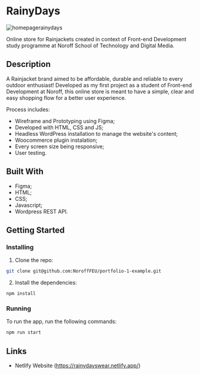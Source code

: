 # RainyDays

![homepagerainydays](https://user-images.githubusercontent.com/50967213/194750373-8b3e869e-0fc3-4fdc-9a91-49ed1df6cf91.jpg)

Online store for Rainjackets created in context of Front-end Development study programme at Noroff School of Technology and Digital Media.

## Description

A Rainjacket brand aimed to be affordable, durable and reliable to every outdoor enthusiast!
Developed as my first project as a student of Front-end Development at Noroff, this online store is meant to have a simple, clear and easy shopping flow for a better user experience. 

Process includes:

- Wireframe and Prototyping using Figma;
- Developed with HTML, CSS and JS;
- Headless WordPress installation to manage the website's content;
- Woocommerce plugin instalation;
- Every screen size being responsive;
- User testing.

## Built With

- Figma;
- HTML;
- CSS;
- Javascript;
- Wordpress REST API.

## Getting Started

### Installing

1. Clone the repo:

```bash
git clone git@github.com:NoroffFEU/portfolio-1-example.git
```

2. Install the dependencies:

```
npm install
```

### Running

To run the app, run the following commands:

```bash
npm run start
```

## Links

- Netlify Website (https://rainydayswear.netlify.app/)


